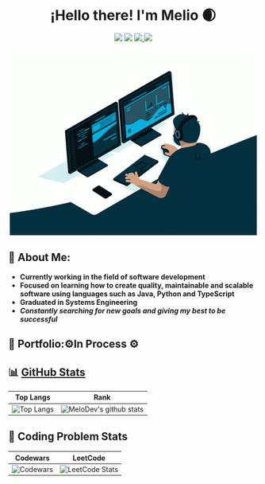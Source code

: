 <h1 align="center">
  ¡Hello there! I'm Melio 🌒 
</h1>
<p align="center">
  <img src="https://komarev.com/ghpvc/?username=MeloDev2111&color=orange">
  <img src="https://img.shields.io/badge/Data%20Science-Enthusiast-F5E277?style=flat-square">
  <a href="https://www.linkedin.com/in/melio-diaz-diaz/" target="_blank">
    <img src="https://img.shields.io/badge/LinkedIn-0077B5?style=flat-square&logo=linkedin&logoColor=white">
  </a>
  <a href="https://github.com/MeloDev2111?tab=followers" target="_blank">
    <img src="https://img.shields.io/github/followers/MeloDev2111.svg?style=social&label=Follow&maxAge=2592000">
  </a>
</p>
<p align="center">
  <img src="images/coding.gif">
</p>

## 🌚 About Me:
- **Currently working in the field of software development**
- **Focused on learning how to create quality, maintainable and scalable software using languages such as Java, Python and TypeScript**
- **Graduated in Systems Engineering**
- ___Constantly searching for new goals and giving my best to be successful___

## 📜 Portfolio:⚙️In Process ⚙️
[comment]: <> ( corchete Click Aquí corchete parantesis http://melodev.vercel.app parantesis )

## 📊 [GitHub Stats](https://github.com/anuraghazra/github-readme-stats) 

| Top Langs | Rank |
| --------- | ----   | 
| ![Top Langs](https://github-readme-stats.vercel.app/api/top-langs/?username=MeloDev2111&count_private=false&hide=Blade&theme=ayu-mirage&layout=compact)  | ![MeloDev's github stats](https://github-readme-stats.vercel.app/api?username=MeloDev2111&hide=contribs,issues&include_all_commits=false&show_icons=false&theme=ayu-mirage)|

## 🥋 Coding Problem Stats
| Codewars | LeetCode |
| --------- | ----   | 
| ![Codewars](https://github.r2v.ch/codewars?user=MeloDev&stroke=%23BB432C) | ![LeetCode Stats](https://leetcard.jacoblin.cool/MeloDev2111?theme=catppuccinMocha&font=Noto%20Sans%20Osage) |





